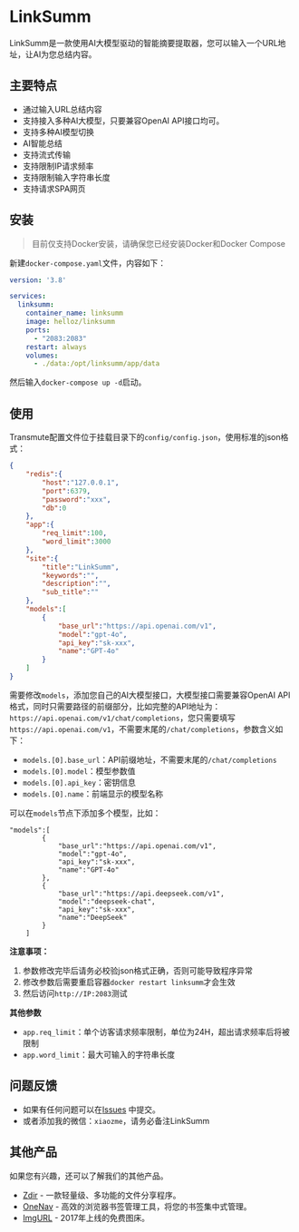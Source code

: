 # LinkSumm

LinkSumm是一款使用AI大模型驱动的智能摘要提取器，您可以输入一个URL地址，让AI为您总结内容。

## 主要特点

* 通过输入URL总结内容
* 支持接入多种AI大模型，只要兼容OpenAI API接口均可。
* 支持多种AI模型切换
* AI智能总结
* 支持流式传输
* 支持限制IP请求频率
* 支持限制输入字符串长度
* 支持请求SPA网页

## 安装

> 目前仅支持Docker安装，请确保您已经安装Docker和Docker Compose

新建`docker-compose.yaml`文件，内容如下：

```yaml
version: '3.8'

services:
  linksumm:
    container_name: linksumm
    image: helloz/linksumm
    ports:
      - "2083:2083"
    restart: always
    volumes:
      - ./data:/opt/linksumm/app/data
```

然后输入`docker-compose up -d`启动。

## 使用

Transmute配置文件位于挂载目录下的`config/config.json`，使用标准的json格式：

```json
{
    "redis":{
        "host":"127.0.0.1",
        "port":6379,
        "password":"xxx",
        "db":0
    },
    "app":{
        "req_limit":100,
        "word_limit":3000
    },
    "site":{
        "title":"LinkSumm",
        "keywords":"",
        "description":"",
        "sub_title":""
    },
    "models":[
        {
            "base_url":"https://api.openai.com/v1",
            "model":"gpt-4o",
            "api_key":"sk-xxx",
            "name":"GPT-4o"
        }
    ]
}
```

需要修改`models`，添加您自己的AI大模型接口，大模型接口需要兼容OpenAI API格式，同时只需要路径的前缀部分，比如完整的API地址为：`https://api.openai.com/v1/chat/completions`，您只需要填写`https://api.openai.com/v1`，不需要末尾的`/chat/completions`，参数含义如下：

* `models.[0].base_url`：API前缀地址，不需要末尾的`/chat/completions`
* `models.[0].model`：模型参数值
* `models.[0].api_key`：密钥信息
* `models.[0].name`：前端显示的模型名称

可以在`models`节点下添加多个模型，比如：

```
"models":[
        {
            "base_url":"https://api.openai.com/v1",
            "model":"gpt-4o",
            "api_key":"sk-xxx",
            "name":"GPT-4o"
        },
        {
            "base_url":"https://api.deepseek.com/v1",
            "model":"deepseek-chat",
            "api_key":"sk-xxx",
            "name":"DeepSeek"
        }
    ]
```

**注意事项：**

1. 参数修改完毕后请务必校验json格式正确，否则可能导致程序异常
2. 修改参数后需要重启容器`docker restart linksumm`才会生效
3. 然后访问`http://IP:2083`测试

**其他参数**

* `app.req_limit`：单个访客请求频率限制，单位为24H，超出请求频率后将被限制
* `app.word_limit`：最大可输入的字符串长度

## 问题反馈

* 如果有任何问题可以在[Issues](https://github.com/helloxz/linksumm/issues) 中提交。
* 或者添加我的微信：`xiaozme`，请务必备注LinkSumm

## 其他产品

如果您有兴趣，还可以了解我们的其他产品。

* [Zdir](https://www.zdir.pro/zh/) - 一款轻量级、多功能的文件分享程序。
* [OneNav](https://www.onenav.top/) - 高效的浏览器书签管理工具，将您的书签集中式管理。
* [ImgURL](https://www.imgurl.org/) - 2017年上线的免费图床。